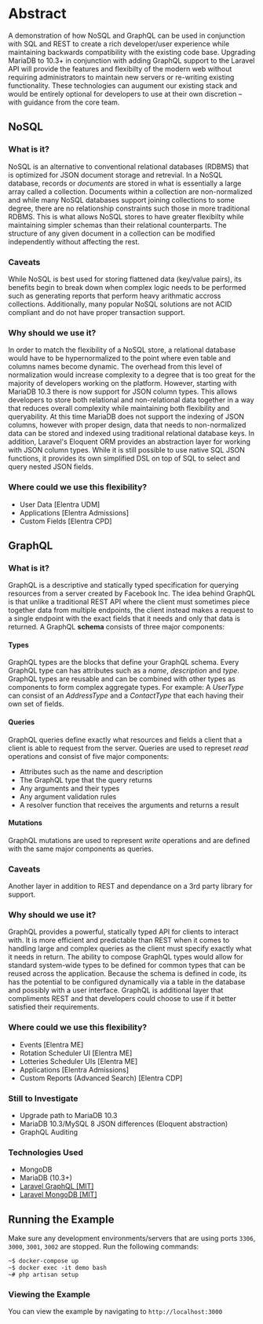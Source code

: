 # Abstract
A demonstration of how NoSQL and GraphQL can be used in conjunction with SQL and REST to create a rich developer/user experience while maintaining backwards compatibility with the existing code base. Upgrading MariaDB to 10.3+ in conjunction with adding GraphQL support to the Laravel API will provide the features and flexibilty of the modern web without requiring administrators to maintain new servers or re-writing existing functionality. These technologies can augument our existing stack and would be entirely optional for developers to use at their own discretion – with guidance from the core team. 

## NoSQL 
### What is it?
NoSQL is an alternative to conventional relational databases (RDBMS) that is optimized for JSON document storage and retrevial. In a NoSQL database, records or *documents* are stored in what is essentially a large array called a collection. Documents within a collection are non-normalized and while many NoSQL databases support joining collections to some degree, there are no relationship constraints such those in more traditional RDBMS. This is what allows NoSQL stores to have greater flexibilty while maintaining simpler schemas than their relational counterparts. The structure of any given document in a collection can be modified independently without affecting the rest. 

### Caveats
While NoSQL is best used for storing flattened data (key/value pairs), its benefits begin to break down when complex logic needs to be performed such as generating reports that perform heavy arithmatic accross collections. Additionally, many popular NoSQL solutions are not ACID compliant and do not have proper transaction support. 

### Why should we use it?
In order to match the flexibility of a NoSQL store, a relational database would have to be hypernormalized to the point where even table and columns names become dynamic. The overhead from this level of normalization would increase complexity to a degree that is too great for the majority of developers working on the platform. However, starting with MariaDB 10.3 there is now support for JSON column types. This allows developers to store both relational and non-relational data together in a way that reduces overall complexity while maintaining both flexibility and queryability. At this time MariaDB does not support the indexing of JSON columns, however with proper design, data that needs to non-normalized data can be stored and indexed using traditional relational database keys. In addition, Laravel's Eloquent ORM provides an abstraction layer for working with JSON column types. While it is still possible to use native SQL JSON functions, it provides its own simplified DSL on top of SQL to select and query nested JSON fields.

### Where could we use this flexibility?
- User Data [Elentra UDM]
- Applications [Elentra Admissions]
- Custom Fields [Elentra CPD]


## GraphQL
### What is it?
GraphQL is a descriptive and statically typed specification for querying resources from a server created by Facebook Inc. The idea behind GraphQL is that unlike a traditional REST API where the client must sometimes piece together data from multiple endpoints, the client instead makes a request to a single endpoint with the exact fields that it needs and only that data is returned. A GraphQL __schema__ consists of three major components: 

#### Types
GraphQL types are the blocks that define your GraphQL schema. Every GraphQL type can has attributes such as a *name*, *description* and *type*. GraphQL types are reusable and can be combined with other types as components to form complex aggregate types. For example:  A *UserType* can consist of an *AddressType* and a *ContactType* that each having their own set of fields. 

#### Queries
GraphQL queries define exactly what resources and fields a client that a client is able to request from the server. Queries are used to represet *read* operations and consist of five major components:
- Attributes such as the name and description
- The GraphQL type that the query returns
- Any arguments and their types
- Any argument validation rules
- A resolver function that receives the arguments and returns a result

#### Mutations
GraphQL mutations are used to represent *write* operations and are defined with the same major components as queries.

### Caveats
Another layer in addition to REST and dependance on a 3rd party library for support.

### Why should we use it?
GraphQL provides a powerful, statically typed API for clients to interact with. It is more efficient and predictable than REST when it comes to handling large and complex queries as the client must specify exactly what it needs in return. The ability to compose GraphQL types would allow for standard system-wide types to be defined for common types that can be reused across the application. Because the schema is defined in code, its has the potential to be configured dynamically via a table in the database and possibly with a user interface. GraphQL is additional layer that compliments REST and that developers could choose to use if it better satisfied their requirements.        


### Where could we use this flexibility?
- Events [Elentra ME]
- Rotation Scheduler UI [Elentra ME]
- Lotteries Scheduler UIs [Elentra ME]
- Applications [Elentra Admissions]
- Custom Reports (Advanced Search) [Elentra CDP]

### Still to Investigate
- Upgrade path to MariaDB 10.3
- MariaDB 10.3/MySQL 8 JSON differences (Eloquent abstraction)
- GraphQL Auditing

### Technologies Used
- MongoDB
- MariaDB (10.3+)
- <a href="https://github.com/rebing/graphql-laravel">Laravel GraphQL [MIT]</a>
- <a href="laravel mongo db">Laravel MongoDB [MIT]</a>


## Running the Example
Make sure any development environments/servers that are using ports `3306`, `3000`, `3001`, `3002` are stopped. 
Run the following commands: 

`~$ docker-compose up`
<br>
`~$ docker exec -it demo bash`
<br>
`~# php artisan setup`

### Viewing the Example
You can view the example by navigating to `http://localhost:3000`
